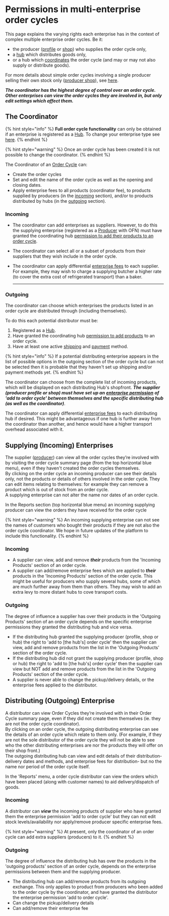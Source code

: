 # Permissions in multi-enterprise order cycles

This page explains the varying rights each enterprise has in the context of complex multiple enterprise order cycles.  Be it:

* the producer ([profile](../../../your-quick-start-on-ofn-given-who-you-are.md#profile) or [shop](../../../your-quick-start-on-ofn-given-who-you-are.md#shop)) who supplies the order cycle only,
* a [hub](../../../your-quick-start-on-ofn-given-who-you-are.md#hub) which distributes goods only,
* or a hub which [coordinates](permissions-in-multi-enterprise-order-cycles.md#the-coordinator) the order cycle (and may or may not also supply or distribute goods).

For more details about simple order cycles involving a single producer selling their own stock only ([producer shop](../../../your-quick-start-on-ofn-given-who-you-are.md#shop)), see [here](order-cycles-for-producers.md).

_**The coordinator has the highest degree of control over an order cycle. Other enterprises can view the order cycles they are involved in, but only edit settings which affect them.**_

## The Coordinator

{% hint style="info" %}
**Full order cycle functionality** can only be obtained if an enterprise is registered as a [Hub](../../../your-quick-start-on-ofn-given-who-you-are.md#hub).  To change your enterprise type see [here](../../enterprise-profile/package-types.md#changing-your-profile-type).
{% endhint %}

{% hint style="warning" %}
Once an order cycle has been created it is not possible to change the coordinator.
{% endhint %}

The Coordinator of an [Order Cycle](order-cycles-for-hubs.md) can:

* Create the order cycles
* Set and edit the name of the order cycle as well as the opening and closing dates.
* Apply enterprise fees to all products (coordinator fee), to products supplied by producers (in the [incoming](permissions-in-multi-enterprise-order-cycles.md#incoming) section), and/or to products distributed by hubs (in the [outgoing](permissions-in-multi-enterprise-order-cycles.md#outgoing) section).

### **Incoming**

* The coordinator can add enterprises as suppliers. However, to do this the supplying enterprise (registered as a [Producer](../../enterprise-profile/package-types.md#for-producers) with OFN) must have granted the coordinating hub [permission to add their products to an order cycle](../../enterprise-profile/enterprise-to-enterprise-permissions-e2es.md#granting-and-managing-permissions).
* The coordinator can select all or a subset of products from their suppliers that they wish include in the order cycle.
*   The coordinator can apply differential [enterprise fees](../enterprise-fees.md) to each supplier. For example, they may wish to charge a supplying butcher a higher rate (to cover the extra cost of refrigerated transport) than a baker.

    ****

### **Outgoing**

The coordinator can choose which enterprises the products listed in an order cycle are distributed through (including themselves).

To do this each potential distributor must be:

1. Registered as a [Hub](../../../your-quick-start-on-ofn-given-who-you-are.md#hub).
2. Have granted the coordinating hub [permission to add products](../../enterprise-profile/enterprise-to-enterprise-permissions-e2es.md#granting-and-managing-permissions) to an order cycle.
3. Have at least one active [shipping](../shipping-methods.md) and [payment](../payment-methods.md) method.&#x20;

{% hint style="info" %}
If a potential distributing enterprise appears in the list of possible options in the outgoing section of the order cycle but can not be selected then it is probable that they haven't set up shipping and/or payment methods yet.
{% endhint %}

The coordinator can choose from the complete list of incoming products, which will be displayed on each distributing Hub's shopfront. _**The supplier (producer profile or shop) must have set up an**_ [_**enterprise permission**_](../../enterprise-profile/enterprise-to-enterprise-permissions-e2es.md) _**of 'add to order cycle' between themselves and the specific distributing hub (as well as the coordinator)**_.

The coordinator can apply differential [enterprise fees](../enterprise-fees.md) to each distributing hub if desired. This might be advantageous if one hub is further away from the coordinator than another, and hence would have a higher transport overhead associated with it.

## Supplying (Incoming) Enterprises

The supplier ([producer](../../enterprise-profile/package-types.md#for-producers)) can view all the order cycles they’re involved with by visiting the order cycle summary page (from the top horizontal blue menu), even if they haven't created the order cycles themselves. \
By clicking on the order cycle an incoming producer can see their details only, not the products or details of others involved in the order cycle.  They can edit items relating to themselves: for example they can remove a product which is out of stock from an order cycle.\
A supplying enterprise can not alter the name nor dates of an order cycle.

In the Reports section (top horizontal blue menu) an incoming supplying producer can view the orders they have received for the order cycle

{% hint style="warning" %}
An incoming supplying enterprise can not see the names of customers who bought their products if they are not also the order cycle coordinator. We hope in future updates of the platform to include this functionality.
{% endhint %}

### **Incoming**

* A supplier can view, add and remove _**their**_ products from the 'Incoming Products' section of an order cycle.
* A supplier can add/remove enterprise fees which are applied to _**their**_ products in the 'Incoming Products' section of the order cycle.  This might be useful for producers who supply several hubs, some of which are much further away from them than others. They may wish to add an extra levy to more distant hubs to cove transport costs.

### **Outgoing**

The degree of influence a supplier has over their products in the 'Outgoing Products' section of an order cycle depends on the specific enterprise permissions they granted the distributing hub and vice versa.

* If the distributing hub granted the supplying producer (profile, shop or hub) the right to 'add to \[the hub's] order cycle' then the supplier can view, add and remove products from the list in the 'Outgoing Products' section of the order cycle.
* If the distributing hub did not grant the supplying producer (profile, shop or hub) the right to 'add to \[the hub's] order cycle' then the supplier can view but NOT add and remove products from the list in the 'Outgoing Products' section of the order cycle.
* A supplier is never able to change the pickup/delivery details, or the enterprise fees applied to the distributor.

## Distributing (Outgoing) Enterprise

A distributor can view Order Cycles they’re involved with in their Order Cycle summary page, even if they did not create them themselves (ie. they are not the order cycle coordinator). \
By clicking on an order cycle, the outgoing distributing enterprise can see the details of an order cycle which relate to them only.  (For example, if they are not the sole distributor of the order cycle they will not be able to see who the other distributing enterprises are nor the products they will offer on their shop front.)\
The outgoing distributing hub can view and edit details of their distribution- delivery dates and methods, and enterprise fees for distribution- but no the name nor period of the order cycle itself.

In the 'Reports' menu, a order cycle distributor can view the orders which have been placed (along with customer names) to aid delivery/dispatch of goods.

### **Incoming**

A distributor can _**view**_ the incoming products of supplier who have granted them the enterprise permission 'add to order cycle' but they can not edit stock levels/availability nor apply/remove producer specific enterprise fees.

{% hint style="warning" %}
At present, only the coordinator of an order cycle can add extra suppliers (producers) to it.
{% endhint %}

### **Outgoing**

The degree of influence the distributing hub has over the products in the 'outgoing products' section of an order cycle, depends on the enterprise permissions between them and the supplying producer.

* The distributing hub can add/remove products from its outgoing exchange. This only applies to product from producers who been added to the order cycle by the coordinator, and have granted the distributor the enterprise permission 'add to order cycle'.
* Can change the pickup/delivery details
* Can add/remove their enterprise fee
